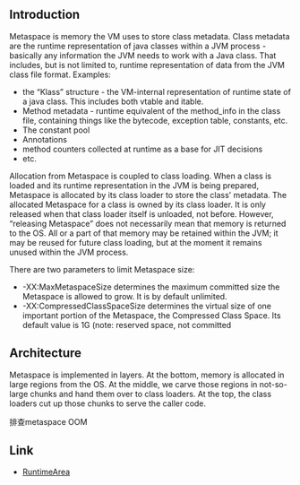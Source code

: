 ## Introduction



Metaspace is memory the VM uses to store class metadata.
Class metadata are the runtime representation of java classes within a JVM process - basically any information the JVM needs to work with a Java class. That includes, but is not limited to, runtime representation of data from the JVM class file format.
Examples:
- the “Klass” structure - the VM-internal representation of runtime state of a java class. This includes both vtable and itable.
- Method metadata - runtime equivalent of the method_info in the class file, containing things like the bytecode, exception table, constants, etc.
- The constant pool
- Annotations
- method counters collected at runtime as a base for JIT decisions
- etc.




Allocation from Metaspace is coupled to class loading. When a class is loaded and its runtime representation in the JVM is being prepared, Metaspace is allocated by its class loader to store the class’ metadata.
The allocated Metaspace for a class is owned by its class loader. It is only released when that class loader itself is unloaded, not before.
However, “releasing Metaspace” does not necessarily mean that memory is returned to the OS.
All or a part of that memory may be retained within the JVM; it may be reused for future class loading, but at the moment it remains unused within the JVM process.



There are two parameters to limit Metaspace size:
- -XX:MaxMetaspaceSize determines the maximum committed size the Metaspace is allowed to grow. It is by default unlimited.
- -XX:CompressedClassSpaceSize determines the virtual size of one important portion of the Metaspace, the Compressed Class Space. Its default value is 1G (note: reserved space, not committed



## Architecture

Metaspace is implemented in layers.
At the bottom, memory is allocated in large regions from the OS. At the middle, we carve those regions in not-so-large chunks and hand them over to class loaders. At the top, the class loaders cut up those chunks to serve the caller code.



排查metaspace OOM





## Link

- [RuntimeArea](/docs/CS/Java/JDK/JVM/Runtime_Data_Area.md)



